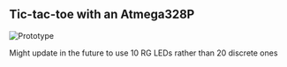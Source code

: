 ## Tic-tac-toe with an Atmega328P

![Prototype](https://lh3.googleusercontent.com/NZkwbjUYVmTjF3YvaIC9I6mNS6xek0ateAQs2rEWQMZQ3CD7HfVt9VF9kkjair-KoZHN89ZH-7QNCicTCTwM3p35PA-LQQvyUEdxvLqpC9XOKCxOxmMBZz5uBidAu50KgDBBe_05T4DagNjvZ0B8dRABIq3JvA49JffiEDxgZJQizsA7FacHiJe4Tfsj3DJtVguOgZDWepHT-BF5uv8rqAHcZezVbj3DcYy6nx_6Jc5xZ6B598mUKVQlwUbd00lJpNg0USIuVg6OZ5UNnhVGCGsdkDuebrrLoevLdh94VnNNzkWnXzsAhWhEE_5gtvaPvb9JmQen2UlAYTVlF4TzXcOvgycMhe6ZVtH1KCDPZfMquuGPTWtUd7Bgskqy8-L0Rs-i4B1qDhJvm-WXILQKHruJ_UUNLwLL2PltVPDEj9P6TLZYg7a8mD_thMYN8GmlHmIB4eejCQe-YodroYfdla0NBN62UiVgRY5sgMTOIRIcemyf9dfEPmqMzjCUXciw6NtNZGDIrVkSeiHSPuSVvUFITqP8Ccr81_1OmazPHf-Y_b_anunVIBjtfJ2RLpHk6eAMdA_aS75W_KYh4l93RWYQ1dLlBcY=w1620-h911-no)

Might update in the future to use 10 RG LEDs rather than 20 discrete ones
